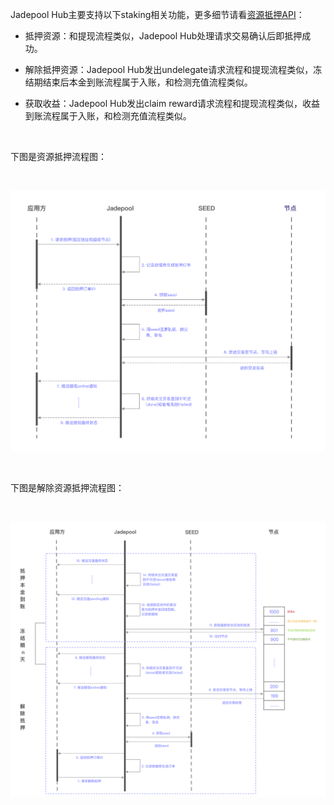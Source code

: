 Jadepool Hub主要支持以下staking相关功能，更多细节请看[资源抵押API](https://nbltrust.github.io/jadepool-api-docs/#delegation)：

* 抵押资源：和提现流程类似，Jadepool Hub处理请求交易确认后即抵押成功。

* 解除抵押资源：Jadepool Hub发出undelegate请求流程和提现流程类似，冻结期结束后本金到账流程属于入账，和检测充值流程类似。

* 获取收益：Jadepool Hub发出claim reward请求流程和提现流程类似，收益到账流程属于入账，和检测充值流程类似。

<br>

下图是资源抵押流程图：

<br>

![](image/staking.png)

<br>

下图是解除资源抵押流程图：

<br>

![](image/unstaking.png)